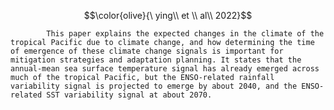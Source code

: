 $$\color{olive}{\ ying\\ et \\ al\\ 2022}$$
			
			This paper explains the expected changes in the climate of the tropical Pacific due to climate change, and how determining the time of emergence of these climate change signals is important for mitigation strategies and adaptation planning. It states that the annual-mean sea surface temperature signal has already emerged across much of the tropical Pacific, but the ENSO-related rainfall variability signal is projected to emerge by about 2040, and the ENSO-related SST variability signal at about 2070. 
	
		 
